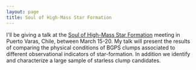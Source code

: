 ```yaml
---
layout: page
title: Soul of High-Mass Star Formation
---
```


I'll be giving a talk at the [Soul of High-Mass Star Formation](http://www.das.uchile.cl/star-formation/) meeting in Puerto Varas, Chile, between March 15-20. My talk will present the results of comparing the physical conditions of BGPS clumps associated to different observational indicators of star-formation. In addition we identify and characterize a large sample of starless clump candidates.
